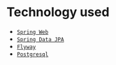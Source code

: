 # Technology used
* [`Spring Web`](https://mvnrepository.com/artifact/org.springframework.boot/spring-boot-starter-web)
* [`Spring Data JPA`](https://mvnrepository.com/artifact/org.springframework.boot/spring-boot-starter-data-jpa)
* [`Flyway`](https://mvnrepository.com/artifact/org.flywaydb/flyway-core)
* [`Postgresql`](https://mvnrepository.com/artifact/org.postgresql/postgresql)
